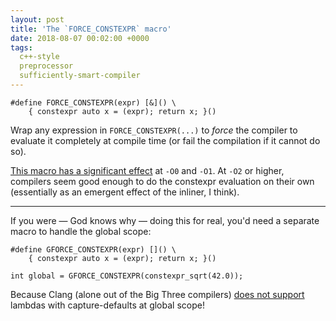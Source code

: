 ```yaml
---
layout: post
title: 'The `FORCE_CONSTEXPR` macro'
date: 2018-08-07 00:02:00 +0000
tags:
  c++-style
  preprocessor
  sufficiently-smart-compiler
---
```


    #define FORCE_CONSTEXPR(expr) [&]() \
        { constexpr auto x = (expr); return x; }()

Wrap any expression in `FORCE_CONSTEXPR(...)` to *force* the compiler to evaluate it
completely at compile time (or fail the compilation if it cannot do so).

[This macro has a significant effect](https://godbolt.org/g/qXowwt) at `-O0` and `-O1`.
At `-O2` or higher, compilers seem good enough to do the constexpr evaluation
on their own (essentially as an emergent effect of the inliner, I think).

----

If you were — God knows why — doing this for real,
you'd need a separate macro to handle the global scope:

    #define GFORCE_CONSTEXPR(expr) []() \
        { constexpr auto x = (expr); return x; }()

    int global = GFORCE_CONSTEXPR(constexpr_sqrt(42.0));

Because Clang (alone out of the Big Three compilers) [does not support](https://godbolt.org/g/dqYfnx)
lambdas with capture-defaults at global scope!
